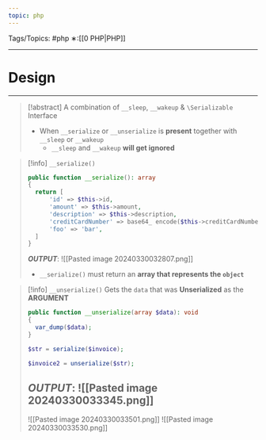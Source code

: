 ```yaml
---
topic: php
---
```



Tags/Topics: #php
∗:[[0 PHP|PHP]]

---
# Design

--- 
> [!abstract]
> A combination of `__sleep`, `__wakeup` & `\Serializable` Interface
> - When `__serialize` or `__unserialize` is __present__ together with `__sleep` or `__wakeup`
> 	- `__sleep` and `__wakeup` __will get ignored__


> [!info] `__serialize()`
> ```php
> public function __serialize(): array
> {
> 	return [
> 		'id' => $this->id,
> 		'amount' => $this->amount,
> 		'description' => $this->description,
> 		'creditCardNumber' => base64_ encode($this->creditCardNumber),
> 		'foo' => 'bar',	
> 	]
> }
> ```
> ___OUTPUT___:
> ![[Pasted image 20240330032807.png]]
> - `__serialize()` must return an __array that represents the `object`__

>[!info] `__unserialize()`
> Gets the `data` that was __Unserialized__ as the __ARGUMENT__
> ```PHP
> public function __unserialize(array $data): void
> {
> 	var_dump($data);
> }
> ```
> ```php
> $str = serialize($invoice);
> 
> $invoice2 = unserialize($str);
> ```
> ___OUTPUT___:
> ![[Pasted image 20240330033345.png]]
> ---
> ![[Pasted image 20240330033501.png]]
> ![[Pasted image 20240330033530.png]]

